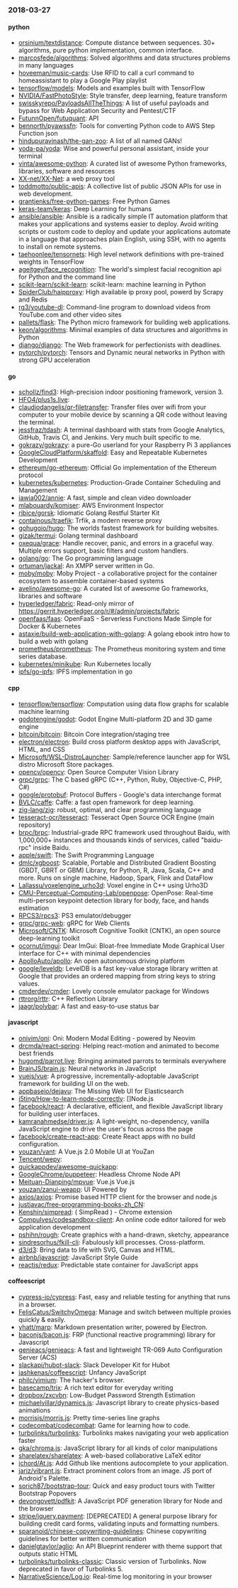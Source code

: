 ### 2018-03-27

#### python
* [orsinium/textdistance](https://github.com/orsinium/textdistance): Compute distance between sequences. 30+ algorithms, pure python implementation, common interface.
* [marcosfede/algorithms](https://github.com/marcosfede/algorithms): Solved algorithms and data structures problems in many languages
* [hoveeman/music-cards](https://github.com/hoveeman/music-cards): Use RFID to call a curl command to homeassistant to play a Google Play playlist
* [tensorflow/models](https://github.com/tensorflow/models): Models and examples built with TensorFlow
* [NVIDIA/FastPhotoStyle](https://github.com/NVIDIA/FastPhotoStyle): Style transfer, deep learning, feature transform
* [swisskyrepo/PayloadsAllTheThings](https://github.com/swisskyrepo/PayloadsAllTheThings): A list of useful payloads and bypass for Web Application Security and Pentest/CTF
* [FutunnOpen/futuquant](https://github.com/FutunnOpen/futuquant):  API
* [bennorth/pyawssfn](https://github.com/bennorth/pyawssfn): Tools for converting Python code to AWS Step Function json
* [hindupuravinash/the-gan-zoo](https://github.com/hindupuravinash/the-gan-zoo): A list of all named GANs!
* [yoda-pa/yoda](https://github.com/yoda-pa/yoda): Wise and powerful personal assistant, inside your terminal
* [vinta/awesome-python](https://github.com/vinta/awesome-python): A curated list of awesome Python frameworks, libraries, software and resources
* [XX-net/XX-Net](https://github.com/XX-net/XX-Net): a web proxy tool
* [toddmotto/public-apis](https://github.com/toddmotto/public-apis): A collective list of public JSON APIs for use in web development.
* [grantjenks/free-python-games](https://github.com/grantjenks/free-python-games): Free Python Games
* [keras-team/keras](https://github.com/keras-team/keras): Deep Learning for humans
* [ansible/ansible](https://github.com/ansible/ansible): Ansible is a radically simple IT automation platform that makes your applications and systems easier to deploy. Avoid writing scripts or custom code to deploy and update your applications automate in a language that approaches plain English, using SSH, with no agents to install on remote systems.
* [taehoonlee/tensornets](https://github.com/taehoonlee/tensornets): High level network definitions with pre-trained weights in TensorFlow
* [ageitgey/face_recognition](https://github.com/ageitgey/face_recognition): The world's simplest facial recognition api for Python and the command line
* [scikit-learn/scikit-learn](https://github.com/scikit-learn/scikit-learn): scikit-learn: machine learning in Python
* [SpiderClub/haipproxy](https://github.com/SpiderClub/haipproxy):  High available ip proxy pool, powerd by Scrapy and Redis
* [rg3/youtube-dl](https://github.com/rg3/youtube-dl): Command-line program to download videos from YouTube.com and other video sites
* [pallets/flask](https://github.com/pallets/flask): The Python micro framework for building web applications.
* [keon/algorithms](https://github.com/keon/algorithms): Minimal examples of data structures and algorithms in Python
* [django/django](https://github.com/django/django): The Web framework for perfectionists with deadlines.
* [pytorch/pytorch](https://github.com/pytorch/pytorch): Tensors and Dynamic neural networks in Python with strong GPU acceleration

#### go
* [schollz/find3](https://github.com/schollz/find3): High-precision indoor positioning framework, version 3.
* [HFO4/plus1s.live](https://github.com/HFO4/plus1s.live): 
* [claudiodangelis/qr-filetransfer](https://github.com/claudiodangelis/qr-filetransfer): Transfer files over wifi from your computer to your mobile device by scanning a QR code without leaving the terminal.
* [jessfraz/tdash](https://github.com/jessfraz/tdash): A terminal dashboard with stats from Google Analytics, GitHub, Travis CI, and Jenkins. Very much built specific to me.
* [gokrazy/gokrazy](https://github.com/gokrazy/gokrazy): a pure-Go userland for your Raspberry Pi 3 appliances
* [GoogleCloudPlatform/skaffold](https://github.com/GoogleCloudPlatform/skaffold): Easy and Repeatable Kubernetes Development
* [ethereum/go-ethereum](https://github.com/ethereum/go-ethereum): Official Go implementation of the Ethereum protocol
* [kubernetes/kubernetes](https://github.com/kubernetes/kubernetes): Production-Grade Container Scheduling and Management
* [iawia002/annie](https://github.com/iawia002/annie):  A fast, simple and clean video downloader
* [mlabouardy/komiser](https://github.com/mlabouardy/komiser): AWS Environment Inspector 
* [ribice/gorsk](https://github.com/ribice/gorsk):  Idiomatic Golang Restful Starter Kit
* [containous/traefik](https://github.com/containous/traefik): Trfik, a modern reverse proxy
* [gohugoio/hugo](https://github.com/gohugoio/hugo): The worlds fastest framework for building websites.
* [gizak/termui](https://github.com/gizak/termui): Golang terminal dashboard
* [oxequa/grace](https://github.com/oxequa/grace): Handle recover, panic, and errors in a graceful way. Multiple errors support, basic filters and custom handlers.
* [golang/go](https://github.com/golang/go): The Go programming language
* [ortuman/jackal](https://github.com/ortuman/jackal): An XMPP server written in Go.
* [moby/moby](https://github.com/moby/moby): Moby Project - a collaborative project for the container ecosystem to assemble container-based systems
* [avelino/awesome-go](https://github.com/avelino/awesome-go): A curated list of awesome Go frameworks, libraries and software
* [hyperledger/fabric](https://github.com/hyperledger/fabric): Read-only mirror of https://gerrit.hyperledger.org/r/#/admin/projects/fabric
* [openfaas/faas](https://github.com/openfaas/faas): OpenFaaS - Serverless Functions Made Simple for Docker & Kubernetes
* [astaxie/build-web-application-with-golang](https://github.com/astaxie/build-web-application-with-golang): A golang ebook intro how to build a web with golang
* [prometheus/prometheus](https://github.com/prometheus/prometheus): The Prometheus monitoring system and time series database.
* [kubernetes/minikube](https://github.com/kubernetes/minikube): Run Kubernetes locally
* [ipfs/go-ipfs](https://github.com/ipfs/go-ipfs): IPFS implementation in go

#### cpp
* [tensorflow/tensorflow](https://github.com/tensorflow/tensorflow): Computation using data flow graphs for scalable machine learning
* [godotengine/godot](https://github.com/godotengine/godot): Godot Engine  Multi-platform 2D and 3D game engine
* [bitcoin/bitcoin](https://github.com/bitcoin/bitcoin): Bitcoin Core integration/staging tree
* [electron/electron](https://github.com/electron/electron): Build cross platform desktop apps with JavaScript, HTML, and CSS
* [Microsoft/WSL-DistroLauncher](https://github.com/Microsoft/WSL-DistroLauncher): Sample/reference launcher app for WSL distro Microsoft Store packages.
* [opencv/opencv](https://github.com/opencv/opencv): Open Source Computer Vision Library
* [grpc/grpc](https://github.com/grpc/grpc): The C based gRPC (C++, Python, Ruby, Objective-C, PHP, C#)
* [google/protobuf](https://github.com/google/protobuf): Protocol Buffers - Google's data interchange format
* [BVLC/caffe](https://github.com/BVLC/caffe): Caffe: a fast open framework for deep learning.
* [zig-lang/zig](https://github.com/zig-lang/zig): robust, optimal, and clear programming language
* [tesseract-ocr/tesseract](https://github.com/tesseract-ocr/tesseract): Tesseract Open Source OCR Engine (main repository)
* [brpc/brpc](https://github.com/brpc/brpc): Industrial-grade RPC framework used throughout Baidu, with 1,000,000+ instances and thousands kinds of services, called "baidu-rpc" inside Baidu.
* [apple/swift](https://github.com/apple/swift): The Swift Programming Language
* [dmlc/xgboost](https://github.com/dmlc/xgboost): Scalable, Portable and Distributed Gradient Boosting (GBDT, GBRT or GBM) Library, for Python, R, Java, Scala, C++ and more. Runs on single machine, Hadoop, Spark, Flink and DataFlow
* [Lallassu/voxelengine_urho3d](https://github.com/Lallassu/voxelengine_urho3d): Voxel engine in C++ using Urho3D
* [CMU-Perceptual-Computing-Lab/openpose](https://github.com/CMU-Perceptual-Computing-Lab/openpose): OpenPose: Real-time multi-person keypoint detection library for body, face, and hands estimation
* [RPCS3/rpcs3](https://github.com/RPCS3/rpcs3): PS3 emulator/debugger
* [grpc/grpc-web](https://github.com/grpc/grpc-web): gRPC for Web Clients
* [Microsoft/CNTK](https://github.com/Microsoft/CNTK): Microsoft Cognitive Toolkit (CNTK), an open source deep-learning toolkit
* [ocornut/imgui](https://github.com/ocornut/imgui): Dear ImGui: Bloat-free Immediate Mode Graphical User interface for C++ with minimal dependencies
* [ApolloAuto/apollo](https://github.com/ApolloAuto/apollo): An open autonomous driving platform
* [google/leveldb](https://github.com/google/leveldb): LevelDB is a fast key-value storage library written at Google that provides an ordered mapping from string keys to string values.
* [cmderdev/cmder](https://github.com/cmderdev/cmder): Lovely console emulator package for Windows
* [rttrorg/rttr](https://github.com/rttrorg/rttr): C++ Reflection Library
* [jaagr/polybar](https://github.com/jaagr/polybar): A fast and easy-to-use status bar

#### javascript
* [onivim/oni](https://github.com/onivim/oni): Oni: Modern Modal Editing - powered by Neovim
* [drcmda/react-spring](https://github.com/drcmda/react-spring):  Helping react-motion and animated to become best friends
* [hugomd/parrot.live](https://github.com/hugomd/parrot.live):  Bringing animated parrots to terminals everywhere
* [BrainJS/brain.js](https://github.com/BrainJS/brain.js):  Neural networks in JavaScript
* [vuejs/vue](https://github.com/vuejs/vue):  A progressive, incrementally-adoptable JavaScript framework for building UI on the web.
* [appbaseio/dejavu](https://github.com/appbaseio/dejavu): The Missing Web UI for Elasticsearch
* [i5ting/How-to-learn-node-correctly](https://github.com/i5ting/How-to-learn-node-correctly): []Node.js
* [facebook/react](https://github.com/facebook/react): A declarative, efficient, and flexible JavaScript library for building user interfaces.
* [kamranahmedse/driver.js](https://github.com/kamranahmedse/driver.js): A light-weight, no-dependency, vanilla JavaScript engine to drive the user's focus across the page
* [facebook/create-react-app](https://github.com/facebook/create-react-app): Create React apps with no build configuration.
* [youzan/vant](https://github.com/youzan/vant): A Vue.js 2.0 Mobile UI at YouZan
* [Tencent/wepy](https://github.com/Tencent/wepy): 
* [quickappdev/awesome-quickapp](https://github.com/quickappdev/awesome-quickapp): 
* [GoogleChrome/puppeteer](https://github.com/GoogleChrome/puppeteer): Headless Chrome Node API
* [Meituan-Dianping/mpvue](https://github.com/Meituan-Dianping/mpvue):  Vue.js  Vue.js 
* [youzan/zanui-weapp](https://github.com/youzan/zanui-weapp):  UI Powered by 
* [axios/axios](https://github.com/axios/axios): Promise based HTTP client for the browser and node.js
* [justjavac/free-programming-books-zh_CN](https://github.com/justjavac/free-programming-books-zh_CN):  
* [Kenshin/simpread](https://github.com/Kenshin/simpread):  ( SimpRead ) -  Chrome extension
* [CompuIves/codesandbox-client](https://github.com/CompuIves/codesandbox-client): An online code editor tailored for web application development 
* [pshihn/rough](https://github.com/pshihn/rough): Create graphics with a hand-drawn, sketchy, appearance
* [sindresorhus/fkill-cli](https://github.com/sindresorhus/fkill-cli): Fabulously kill processes. Cross-platform.
* [d3/d3](https://github.com/d3/d3): Bring data to life with SVG, Canvas and HTML. 
* [airbnb/javascript](https://github.com/airbnb/javascript): JavaScript Style Guide
* [reactjs/redux](https://github.com/reactjs/redux): Predictable state container for JavaScript apps

#### coffeescript
* [cypress-io/cypress](https://github.com/cypress-io/cypress): Fast, easy and reliable testing for anything that runs in a browser.
* [FelisCatus/SwitchyOmega](https://github.com/FelisCatus/SwitchyOmega): Manage and switch between multiple proxies quickly & easily.
* [yhatt/marp](https://github.com/yhatt/marp): Markdown presentation writer, powered by Electron.
* [baconjs/bacon.js](https://github.com/baconjs/bacon.js): FRP (functional reactive programming) library for Javascript
* [genieacs/genieacs](https://github.com/genieacs/genieacs): A fast and lightweight TR-069 Auto Configuration Server (ACS)
* [slackapi/hubot-slack](https://github.com/slackapi/hubot-slack): Slack Developer Kit for Hubot
* [jashkenas/coffeescript](https://github.com/jashkenas/coffeescript): Unfancy JavaScript
* [philc/vimium](https://github.com/philc/vimium): The hacker's browser.
* [basecamp/trix](https://github.com/basecamp/trix): A rich text editor for everyday writing
* [dropbox/zxcvbn](https://github.com/dropbox/zxcvbn): Low-Budget Password Strength Estimation
* [michaelvillar/dynamics.js](https://github.com/michaelvillar/dynamics.js): Javascript library to create physics-based animations
* [morrisjs/morris.js](https://github.com/morrisjs/morris.js): Pretty time-series line graphs
* [codecombat/codecombat](https://github.com/codecombat/codecombat): Game for learning how to code.
* [turbolinks/turbolinks](https://github.com/turbolinks/turbolinks): Turbolinks makes navigating your web application faster
* [gka/chroma.js](https://github.com/gka/chroma.js): JavaScript library for all kinds of color manipulations
* [sharelatex/sharelatex](https://github.com/sharelatex/sharelatex): A web-based collaborative LaTeX editor
* [ichord/At.js](https://github.com/ichord/At.js): Add Github like mentions autocomplete to your application.
* [jariz/vibrant.js](https://github.com/jariz/vibrant.js): Extract prominent colors from an image. JS port of Android's Palette.
* [sorich87/bootstrap-tour](https://github.com/sorich87/bootstrap-tour): Quick and easy product tours with Twitter Bootstrap Popovers
* [devongovett/pdfkit](https://github.com/devongovett/pdfkit): A JavaScript PDF generation library for Node and the browser
* [stripe/jquery.payment](https://github.com/stripe/jquery.payment): [DEPRECATED] A general purpose library for building credit card forms, validating inputs and formatting numbers.
* [sparanoid/chinese-copywriting-guidelines](https://github.com/sparanoid/chinese-copywriting-guidelines): Chinese copywriting guidelines for better written communication
* [danielgtaylor/aglio](https://github.com/danielgtaylor/aglio): An API Blueprint renderer with theme support that outputs static HTML
* [turbolinks/turbolinks-classic](https://github.com/turbolinks/turbolinks-classic): Classic version of Turbolinks. Now deprecated in favor of Turbolinks 5.
* [NarrativeScience/Log.io](https://github.com/NarrativeScience/Log.io): Real-time log monitoring in your browser
